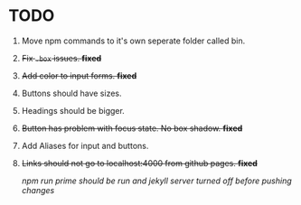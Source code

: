 # TODO

1. Move npm commands to it's own seperate folder called bin.
2. ~~Fix `.box` issues. **fixed**~~
3. ~~Add color to input forms. **fixed**~~
4. Buttons should have sizes.
5. Headings should be bigger.
6. ~~Button has problem with focus state. No box shadow. **fixed**~~
7. Add Aliases for input and buttons.
8. ~~Links should not go to localhost:4000 from github pages. **fixed**~~

   _npm run prime should be run and jekyll server turned off before pushing changes_
